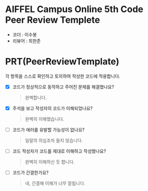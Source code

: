 # AIFFEL Campus Online 5th Code Peer Review Templete
- 코더 : 이수봉
- 리뷰어 : 최한준


# PRT(PeerReviewTemplate) 
각 항목을 스스로 확인하고 토의하여 작성한 코드에 적용합니다.

- [X] 코드가 정상적으로 동작하고 주어진 문제를 해결했나요?
  > 완벽합니다.
- [X] 주석을 보고 작성자의 코드가 이해되었나요?
  > 완벽히 이해했습니다.
- [ ] 코드가 에러를 유발할 가능성이 없나요?
  > 일말의 의심조차 들지 않습니다.
- [ ] 코드 작성자가 코드를 제대로 이해하고 작성했나요?
  > 완벽히 이해하신 듯 합니다.
- [ ] 코드가 간결한가요?
  > 네, 간결해 이해가 너무 잘됩니다.
